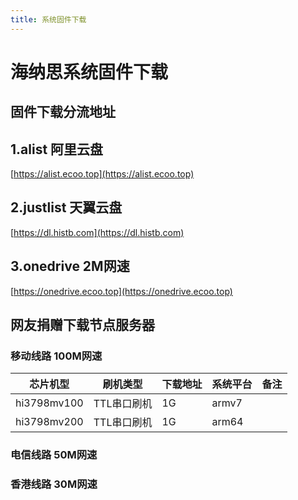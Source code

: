 ```yaml
---
title: 系统固件下载
---
```


# 海纳思系统固件下载

## 固件下载分流地址

## 1.alist 阿里云盘
[https://alist.ecoo.top](https://alist.ecoo.top)

## 2.justlist 天翼云盘
[https://dl.histb.com](https://dl.histb.com)

## 3.onedrive 2M网速
[https://onedrive.ecoo.top](https://onedrive.ecoo.top)

## 网友捐赠下载节点服务器

### 移动线路 100M网速

| 芯片机型    | 刷机类型   | 下载地址 | 系统平台 | 备注 |
| ----------- | --------- | ---- | -------- | ---------- |
|  hi3798mv100 | TTL串口刷机 | 1G   | armv7     |        | 
|  hi3798mv200  | TTL串口刷机 | 1G   | arm64     |        |


### 电信线路 50M网速


### 香港线路 30M网速

